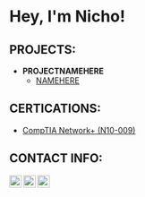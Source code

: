 <h1>Hey, I'm Nicho!

<h2>PROJECTS:</h2>

- <b>PROJECTNAMEHERE</b>
  - [NAMEHERE](LINKHERE)

<h2>CERTICATIONS:</h2>

- [CompTIA Network+ (N10-009)](LINKTOCERTIFICATION)

<h2> CONTACT INFO:</h2>

[<img align="left" alt="107nicho | LinkedIn" width="22px" src="https://cdn.jsdelivr.net/npm/simple-icons@v3/icons/linkedin.svg" />][linkedin]
[<img align="left" alt="107nicho | Instagram" width="22px" src="https://cdn.jsdelivr.net/npm/simple-icons@v3/icons/instagram.svg" />][instagram]
[<img align="left" alt="107nicho | Twitter" width="22px" src="https://cdn.jsdelivr.net/npm/simple-icons@v3/icons/twitter.svg" />][twitter]

[linkedin]: www.linkedin.com/in/107nicho
[instagram]: https://www.instagram.com/joshmadakor/
[twitter]: https://twitter.com/joshmadakor

